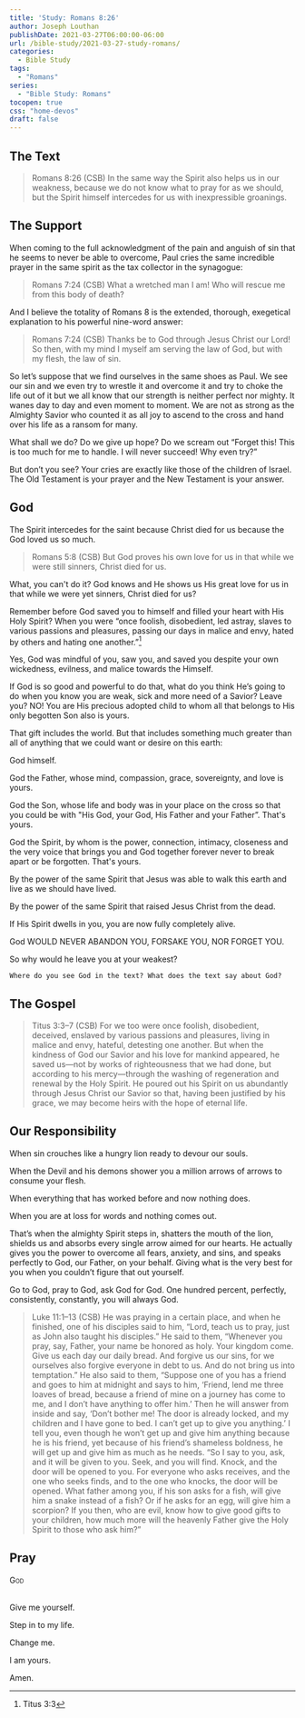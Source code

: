 ```yaml
---
title: 'Study: Romans 8:26'
author: Joseph Louthan
publishDate: 2021-03-27T06:00:00-06:00
url: /bible-study/2021-03-27-study-romans/
categories:
  - Bible Study
tags:
  - "Romans"
series:
  - "Bible Study: Romans"
tocopen: true
css: "home-devos"
draft: false
---
```

## The Text

>Romans 8:26 (CSB) In the same way the Spirit also helps us in our weakness, because we do not know what to pray for as we should, but the Spirit himself intercedes for us with inexpressible groanings.

## The Support

When coming to the full acknowledgment of the pain and anguish of sin that he seems to never be able to overcome, Paul cries the same incredible prayer in the same spirit as the tax collector in the synagogue:

>Romans 7:24 (CSB) What a wretched man I am! Who will rescue me from this body of death?

And I believe the totality of Romans 8 is the extended, thorough, exegetical explanation to his powerful nine-word answer:

>Romans 7:24 (CSB) Thanks be to God through Jesus Christ our Lord! So then, with my mind I myself am serving the law of God, but with my flesh, the law of sin.

So let’s suppose that we find ourselves in the same shoes as Paul. We see our sin and we even try to wrestle it and overcome it and try to choke the life out of it but we all know that our strength is neither perfect nor mighty. It wanes day to day and even moment to moment. We are not as strong as the Almighty Savior who counted it as all joy to ascend to the cross and hand over his life as a ransom for many.

What shall we do? Do we give up hope? Do we scream out “Forget this! This is too much for me to handle. I will never succeed! Why even try?”

But don’t you see? Your cries are exactly like those of the children of Israel. The Old Testament is your prayer and the New Testament is your answer.

## God

The Spirit intercedes for the saint because Christ died for us because the God loved us so much.

>Romans 5:8 (CSB) But God proves his own love for us in that while we were still sinners, Christ died for us.

What, you can't do it? God knows and He shows us His great love for us in that while we were yet sinners, Christ died for us?

Remember before God saved you to himself and filled your heart with His Holy Spirit? When you were “once foolish, disobedient, led astray, slaves to various passions and pleasures, passing our days in malice and envy, hated by others and hating one another.”[^4]

[^4]: Titus 3:3

Yes, God was mindful of you, saw you, and saved you despite your own wickedness, evilness, and malice towards the Himself.

If God is so good and powerful to do that, what do you think He’s going to do when you know you are weak, sick and more need of a Savior? Leave you? NO! You are His precious adopted child to whom all that belongs to His only begotten Son also is yours.

That gift includes the world. But that includes something much greater than all of anything that we could want or desire on this earth:

God himself.

God the Father, whose mind, compassion, grace, sovereignty, and love is yours.

God the Son, whose life and body was in your place on the cross so that you could be with "His God, your God, His Father and your Father”. That's yours.

God the Spirit, by whom is the power, connection, intimacy, closeness and the very voice that brings you and God together forever never to break apart or be forgotten. That's yours.

By the power of the same Spirit that Jesus was able to walk this earth and live as we should have lived.

By the power of the same Spirit that raised Jesus Christ from the dead.

If His Spirit dwells in you, you are now fully completely alive.

God WOULD NEVER ABANDON YOU, FORSAKE YOU, NOR FORGET YOU.

So why would he leave you at your weakest?

`Where do you see God in the text? What does the text say about God?`

## The Gospel

>Titus 3:3–7 (CSB) For we too were once foolish, disobedient, deceived, enslaved by various passions and pleasures, living in malice and envy, hateful, detesting one another.  But when the kindness of God our Savior and his love for mankind appeared,  he saved us—not by works of righteousness that we had done, but according to his mercy—through the washing of regeneration and renewal by the Holy Spirit.  He poured out his Spirit on us abundantly through Jesus Christ our Savior  so that, having been justified by his grace, we may become heirs with the hope of eternal life.

## Our Responsibility

When sin crouches like a hungry lion ready to devour our souls.

When the Devil and his demons shower you a million arrows of arrows to consume your flesh.

When everything that has worked before and now nothing does.

When you are at loss for words and nothing comes out.

That’s when the almighty Spirit steps in, shatters the mouth of the lion, shields us and absorbs every single arrow aimed for our hearts. He actually gives you the power to overcome all fears, anxiety, and sins, and speaks perfectly to God, our Father, on your behalf. Giving what is the very best for you when you couldn’t figure that out yourself.

Go to God, pray to God, ask God for God. One hundred percent, perfectly, consistently, constantly, you will always God.

>Luke 11:1–13 (CSB) He was praying in a certain place, and when he finished, one of his disciples said to him, “Lord, teach us to pray, just as John also taught his disciples.”  He said to them, “Whenever you pray, say, Father, your name be honored as holy. Your kingdom come.  Give us each day our daily bread.  And forgive us our sins, for we ourselves also forgive everyone in debt to us. And do not bring us into temptation.”  He also said to them, “Suppose one of you has a friend and goes to him at midnight and says to him, ‘Friend, lend me three loaves of bread,  because a friend of mine on a journey has come to me, and I don’t have anything to offer him.’  Then he will answer from inside and say, ‘Don’t bother me! The door is already locked, and my children and I have gone to bed. I can’t get up to give you anything.’  I tell you, even though he won’t get up and give him anything because he is his friend, yet because of his friend’s shameless boldness, he will get up and give him as much as he needs.  “So I say to you, ask, and it will be given to you. Seek, and you will find. Knock, and the door will be opened to you.  For everyone who asks receives, and the one who seeks finds, and to the one who knocks, the door will be opened.  What father among you, if his son asks for a fish, will give him a snake instead of a fish?  Or if he asks for an egg, will give him a scorpion?  If you then, who are evil, know how to give good gifts to your children, how much more will the heavenly Father give the Holy Spirit to those who ask him?”

## Pray

<div style="font-variant: small-caps;">
God
</div>
&nbsp;

Give me yourself.

Step in to my life.

Change me.

I am yours.

Amen.
